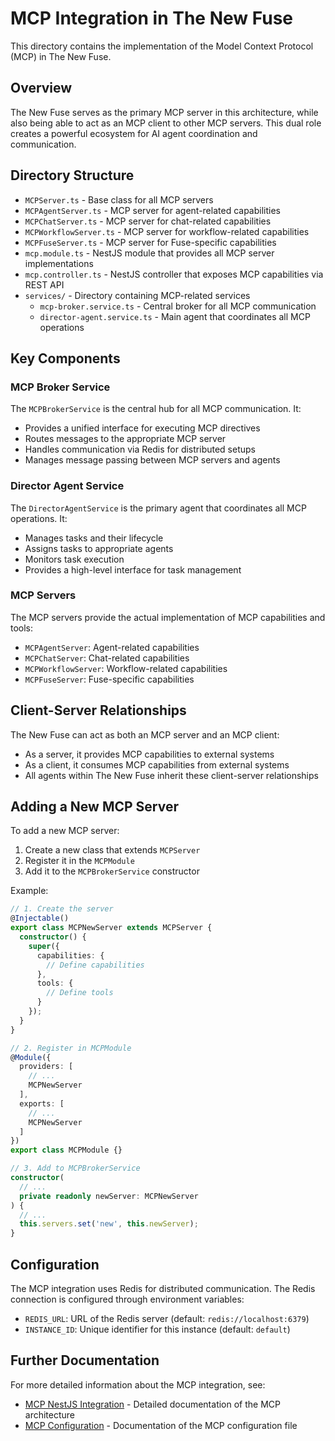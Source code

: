 # MCP Integration in The New Fuse

This directory contains the implementation of the Model Context Protocol (MCP) in The New Fuse.

## Overview

The New Fuse serves as the primary MCP server in this architecture, while also being able to act as an MCP client to other MCP servers. This dual role creates a powerful ecosystem for AI agent coordination and communication.

## Directory Structure

- `MCPServer.ts` - Base class for all MCP servers
- `MCPAgentServer.ts` - MCP server for agent-related capabilities
- `MCPChatServer.ts` - MCP server for chat-related capabilities
- `MCPWorkflowServer.ts` - MCP server for workflow-related capabilities
- `MCPFuseServer.ts` - MCP server for Fuse-specific capabilities
- `mcp.module.ts` - NestJS module that provides all MCP server implementations
- `mcp.controller.ts` - NestJS controller that exposes MCP capabilities via REST API
- `services/` - Directory containing MCP-related services
  - `mcp-broker.service.ts` - Central broker for all MCP communication
  - `director-agent.service.ts` - Main agent that coordinates all MCP operations

## Key Components

### MCP Broker Service

The `MCPBrokerService` is the central hub for all MCP communication. It:

- Provides a unified interface for executing MCP directives
- Routes messages to the appropriate MCP server
- Handles communication via Redis for distributed setups
- Manages message passing between MCP servers and agents

### Director Agent Service

The `DirectorAgentService` is the primary agent that coordinates all MCP operations. It:

- Manages tasks and their lifecycle
- Assigns tasks to appropriate agents
- Monitors task execution
- Provides a high-level interface for task management

### MCP Servers

The MCP servers provide the actual implementation of MCP capabilities and tools:

- `MCPAgentServer`: Agent-related capabilities
- `MCPChatServer`: Chat-related capabilities
- `MCPWorkflowServer`: Workflow-related capabilities
- `MCPFuseServer`: Fuse-specific capabilities

## Client-Server Relationships

The New Fuse can act as both an MCP server and an MCP client:

- As a server, it provides MCP capabilities to external systems
- As a client, it consumes MCP capabilities from external systems
- All agents within The New Fuse inherit these client-server relationships

## Adding a New MCP Server

To add a new MCP server:

1. Create a new class that extends `MCPServer`
2. Register it in the `MCPModule`
3. Add it to the `MCPBrokerService` constructor

Example:

```typescript
// 1. Create the server
@Injectable()
export class MCPNewServer extends MCPServer {
  constructor() {
    super({
      capabilities: {
        // Define capabilities
      },
      tools: {
        // Define tools
      }
    });
  }
}

// 2. Register in MCPModule
@Module({
  providers: [
    // ...
    MCPNewServer
  ],
  exports: [
    // ...
    MCPNewServer
  ]
})
export class MCPModule {}

// 3. Add to MCPBrokerService
constructor(
  // ...
  private readonly newServer: MCPNewServer
) {
  // ...
  this.servers.set('new', this.newServer);
}
```

## Configuration

The MCP integration uses Redis for distributed communication. The Redis connection is configured through environment variables:

- `REDIS_URL`: URL of the Redis server (default: `redis://localhost:6379`)
- `INSTANCE_ID`: Unique identifier for this instance (default: `default`)

## Further Documentation

For more detailed information about the MCP integration, see:

- [MCP NestJS Integration](../../docs/mcp-nestjs-integration.md) - Detailed documentation of the MCP architecture
- [MCP Configuration](../../mcp_config.README.md) - Documentation of the MCP configuration file
